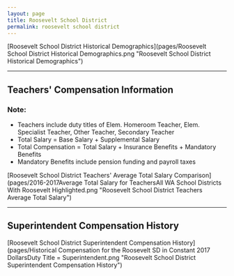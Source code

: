 ```yaml
---
layout: page
title: Roosevelt School District
permalink: roosevelt school district
---
```



[Roosevelt School District Historical Demographics](pages/Roosevelt School District Historical Demographics.png "Roosevelt School District Historical Demographics")

___

## Teachers' Compensation Information
### Note:
- Teachers include duty titles of Elem. Homeroom Teacher, Elem. Specialist Teacher, Other Teacher, Secondary Teacher
- Total Salary = Base Salary + Supplemental Salary
- Total Compensation = Total Salary + Insurance Benefits + Mandatory Benefits
- Mandatory Benefits include pension funding and payroll taxes

[Roosevelt School District Teachers' Average Total Salary Comparison](pages/2016-2017Average Total Salary for TeachersAll WA School Districts With Roosevelt Highlighted.png "Roosevelt School District Teachers Average Total Salary")


___

## Superintendent Compensation History

[Roosevelt School District Superintendent Compensation History](pages/Historical Compensation for the Roosevelt SD in Constant 2017 DollarsDuty Title = Superintendent.png "Roosevelt School District Superintendent Compensation History")

